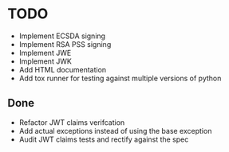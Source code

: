 # TODO

* Implement ECSDA signing
* Implement RSA PSS signing
* Implement JWE
* Implement JWK
* Add HTML documentation
* Add tox runner for testing against multiple versions of python


## Done

* Refactor JWT claims verifcation
* Add actual exceptions instead of using the base exception
* Audit JWT claims tests and rectify against the spec
